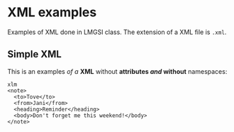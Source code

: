 # XML examples

Examples of XML done in LMGSI class. The extension of a XML file is `.xml`.

## Simple XML

This is an examples _of a_ **XML** without **attributes _and_ without** namespaces:


```
xlm
<note>
  <to>Tove</to>
  <from>Jani</from>
  <heading>Reminder</heading>
  <body>Don't forget me this weekend!</body>
</note>
```
